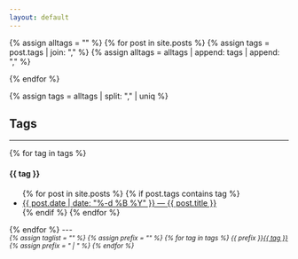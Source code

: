 ```yaml
---
layout: default
---
```


{% assign alltags = "" %}
{% for post in site.posts %}
    {% assign tags = post.tags | join: "," %}
    {% assign alltags = alltags | append: tags | append: "," %}

{% endfor %}

{% assign tags = alltags | split: "," | uniq %}

## Tags
---

{% for tag in tags %}
<div id="tag_{{ tag }}" class="tag">
<h4>{{ tag }}</h4>
<ul>
    {% for post in site.posts %}
        {% if post.tags contains tag %}
            <li><a href="{{ site.url }}{{ post.url }}">
                {{ post.date | date: "%-d %B %Y" }} &mdash;
                {{ post.title }}</a></li>
        {% endif %}
    {% endfor %}
</ul>
</div>
{% endfor %}
---
<div><small><em>
{% assign taglist = "" %}
{% assign prefix = "" %}
{% for tag in tags %}
    <!-- <a href="#{{ tag }}" onclick="myFunction();return false;">{{ tag }}</a>  -->
    {{ prefix }}<a href="#" onclick="myFunction('tag_{{ tag }}');return false;">{{ tag }}</a>
    {% assign prefix = "&nbsp;|&nbsp;" %}
{% endfor %}
</small></em></div>